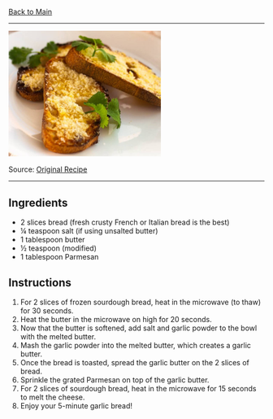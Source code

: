 [Back to Main](/README.md)

---

<img src="/200%20Images/Healthy%20Garlic%20Bread.png" width="300" />

Source: [Original Recipe](https://garlicdelight.com/5-minute-garlic-powder-bread/)

---
## Ingredients

- 2 slices bread (fresh crusty French or Italian bread is the best)
- ¼ teaspoon salt (if using unsalted butter)
- 1 tablespoon butter
- ½ teaspoon (modified)
- 1 tablespoon Parmesan

## Instructions

1. For 2 slices of frozen sourdough bread, heat in the microwave (to thaw) for 30 seconds.
2. Heat the butter in the microwave on high for 20 seconds.
3. Now that the butter is softened, add salt and garlic powder to the bowl with the melted butter.
4. Mash the garlic powder into the melted butter, which creates a garlic butter.
5. Once the bread is toasted, spread the garlic butter on the 2 slices of bread.
6. Sprinkle the grated Parmesan on top of the garlic butter.
7. For 2 slices of sourdough bread, heat in the microwave for 15 seconds to melt the cheese.
9. Enjoy your 5-minute garlic bread!